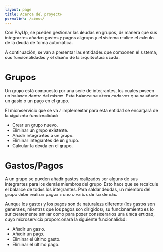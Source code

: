 ```yaml
---
layout: page
title: Acerca del proyecto
permalink: /about/
---
```


Con PayUp, se pueden gestionar las deudas en grupos, de manera que sus integrantes
añadan gastos y pagos al grupo y el sistema realice el cálculo de la deuda de forma
automática.

A continuación, se van a presentar las entidades que componen el sistema, sus
funcionalidades y el diseño de la arquitectura usada.

# Grupos

Un grupo está compuesto por una serie de integrantes, los cuales poseen un balance
dentro del mismo. Este balance se altera cada vez que se añade un gasto o un pago en
el grupo.

El microservicio que se va a implementar para esta entidad se encargará de la siguiente
funcionalidad:

* Crear un grupo nuevo.
* Eliminar un grupo existente.
* Añadir integrantes a un grupo.
* Eliminar integrantes de un grupo.
* Calcular la deuda en el grupo.

# Gastos/Pagos

A un grupo se pueden añadir gastos realizados por alguno de sus integrantes para los
demás miembros del grupo. Esto hace que se recalcule el balance de todos los integrantes.
Para saldar deudas, un miembro del grupo debe realizar pagos a uno o varios de los demás.

Aunque los gastos y los pagos son de naturaleza diferente (los gastos son generales,
mientras que los pagos son dirigidos), su funcionamiento es lo suficientemente similar
como para poder considerarlos una única entidad, cuyo microservicio proporcionará la
siguiente funcionalidad:

* Añadir un gasto.
* Añadir un pago.
* Eliminar el último gasto.
* Eliminar el último pago.
